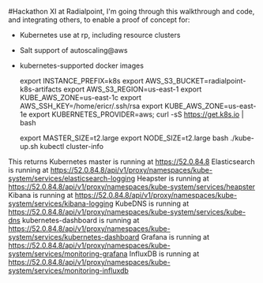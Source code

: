 #Hackathon XI at Radialpoint, I'm going through this walkthrough and code, and integrating others, to enable a proof of concept for:

- Kubernetes use at rp, including resource clusters
- Salt support of autoscaling@aws
- kubernetes-supported docker images

  export INSTANCE_PREFIX=k8s
  export AWS_S3_BUCKET=radialpoint-k8s-artifacts
  export AWS_S3_REGION=us-east-1
  export KUBE_AWS_ZONE=us-east-1c
  export AWS_SSH_KEY=/home/ericr/.ssh/rsa
  export KUBE_AWS_ZONE=us-east-1e
  export KUBERNETES_PROVIDER=aws; curl -sS https://get.k8s.io | bash
  
  export MASTER_SIZE=t2.large
  export NODE_SIZE=t2.large
  bash ./kube-up.sh 
  kubectl cluster-info

This returns
Kubernetes master is running at https://52.0.84.8
Elasticsearch is running at https://52.0.84.8/api/v1/proxy/namespaces/kube-system/services/elasticsearch-logging
Heapster is running at https://52.0.84.8/api/v1/proxy/namespaces/kube-system/services/heapster
Kibana is running at https://52.0.84.8/api/v1/proxy/namespaces/kube-system/services/kibana-logging
KubeDNS is running at https://52.0.84.8/api/v1/proxy/namespaces/kube-system/services/kube-dns
kubernetes-dashboard is running at https://52.0.84.8/api/v1/proxy/namespaces/kube-system/services/kubernetes-dashboard
Grafana is running at https://52.0.84.8/api/v1/proxy/namespaces/kube-system/services/monitoring-grafana
InfluxDB is running at https://52.0.84.8/api/v1/proxy/namespaces/kube-system/services/monitoring-influxdb
